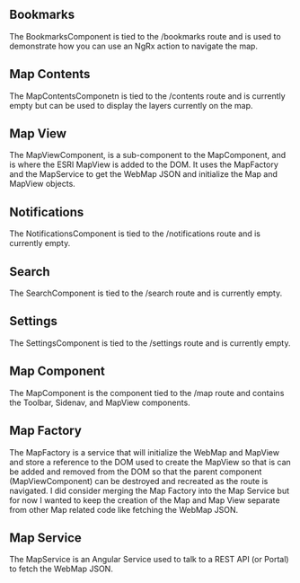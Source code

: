 ## Bookmarks

The BookmarksComponent is tied to the /bookmarks route and is used to demonstrate how you can use an NgRx action to navigate the map. 

## Map Contents

The MapContentsComponetn is tied to the /contents route and is currently empty but can be used to display the layers currently on the map.

## Map View

The MapViewComponent, is a sub-component to the MapComponent, and is where the ESRI MapView is added to the DOM. It uses the MapFactory and the MapService to get the WebMap JSON and initialize the Map and MapView objects. 

## Notifications

The NotificationsComponent is tied to the /notifications route and is currently empty. 

## Search

The SearchComponent is tied to the /search route and is currently empty.

## Settings

The SettingsComponent is tied to the /settings route and is currently empty.

## Map Component

The MapComponent is the component tied to the /map route and contains the Toolbar, Sidenav, and MapView components. 

## Map Factory

The MapFactory is a service that will initialize the WebMap and MapView and store a reference to the DOM used to create the MapView so that is can be added and removed from the DOM so that the parent component (MapViewComponent) can be destroyed and recreated as the route is navigated. I did consider merging the Map Factory into the Map Service but for now I wanted to keep the creation of the Map and Map View separate from other Map related code like fetching the WebMap JSON. 

## Map Service

The MapService is an Angular Service used to talk to a REST API (or Portal) to fetch the WebMap JSON.
